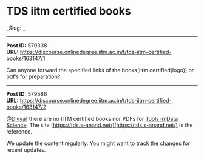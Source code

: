# TDS iitm certified books
_Slug: _

---
**Post ID:** 579338  
**URL:** https://discourse.onlinedegree.iitm.ac.in/t/tds-iitm-certified-books/163147/1  

Can anyone forward the specified links of the books(iitm certified(logo)) or pdf’s for preparation?

---
**Post ID:** 579586  
**URL:** https://discourse.onlinedegree.iitm.ac.in/t/tds-iitm-certified-books/163147/2  

[@Divya1](/u/divya1) there are no IITM certified books nor PDFs for [Tools in Data Science](/c/courses/tds-kb/34). The site [https://tds.s-anand.net/](https://tds.s-anand.net/) is the reference.


We update the content regularly. You might want to [track the changes](https://github.com/sanand0/tools-in-data-science-public/commits/tds-2025-01/) for recent updates.

